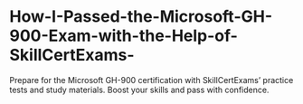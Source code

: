 # How-I-Passed-the-Microsoft-GH-900-Exam-with-the-Help-of-SkillCertExams-
Prepare for the Microsoft GH-900 certification with SkillCertExams’ practice tests and study materials. Boost your skills and pass with confidence.
